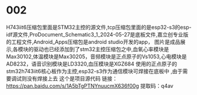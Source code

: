 # 002
H743iit6压缩包里面是STM32主控的源文件,tcp压缩包里面的是esp32-s3的esp-idf源文件,ProDocument_Schematic3_1_2024-05-27是底板文件,嘉立创专业版的工程文件,Android_Apps压缩包是android studio开发的app，
图片是成品展示,各模块的驱动也已经添加到了stm32主控压缩包之中,血氧心率模块是Max30102,体温模块是Max30205，音频模块是正点原子的Vs1053,心电模块是AD8232，语音识别模块是LD3320,血压模块是XGZ684 使用的正点原子的stm32h743iit6核心板作为主控,esp32-s3作为通信模块可焊接在底板中
,由于需要调试则没有焊接上去
这个是项目源代码
链接：https://pan.baidu.com/s/1A5bTgPTNYnuucmX636f00g 
提取码：q4av
